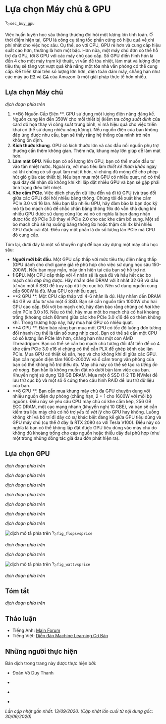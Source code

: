 <!-- ===================== Bắt đầu dịch Phần 1 ==================== -->
<!-- ========================================= REVISE BẮT ĐẦU =================================== -->

<!--
# Selecting Servers and GPUs
-->

# Lựa chọn Máy chủ & GPU
:label:`sec_buy_gpu`


<!--
Deep learning training generally requires large amounts of computation.
At present GPUs are the most cost-effective hardware accelerators for deep learning.
In particular, compared with CPUs, GPUs are cheaper and offer higher performance, often by over an order of magnitude.
Furthermore, a single server can support multiple GPUs, up to 8 for high end servers.
More typical numbers are up to 4 GPUs for an engineering workstation,
since heat, cooling and power requirements escalate quickly beyond what an office building can support.
For larger deployments cloud computing, such as Amazon's [P3](https://aws.amazon.com/ec2/instance-types/p3/) 
and [G4](https://aws.amazon.com/blogs/aws/in-the-works-ec2-instances-g4-with-nvidia-t4-gpus/) instances are a much more practical solution.
-->


Việc huấn luyện học sâu thông thường đòi hỏi một lượng lớn tính toán.
Ở thời điểm hiện tại, GPU là công cụ tăng tốc phần cứng có hiệu quả về chi phí nhất cho việc học sâu.
Cụ thể, so với CPU, GPU rẻ hơn và cung cấp hiệu suất cao hơn, thường là hơn một bậc.
Hơn nữa, một máy chủ đơn có thể hỗ trợ đa GPU, tới 8 GPU với các máy chủ cao cấp.
Số GPU điển hình hơn là đến 4 cho một máy trạm kỹ thuật,
vì vấn đề tỏa nhiệt, làm mát và lượng điện tiêu thụ sẽ tăng vọt  vượt quá khả năng một tòa nhà văn phòng có thể cung cấp.
Để triển khai trên số lượng lớn hơn, điện toán đám mây, chẳng hạn như các máy ảo [P3](https://aws.amazon.com/ec2/instance-types/p3/) và [G4](https://aws.amazon.com/blogs/aws/in-the-works-ec2-instances-g4-with-nvidia-t4-gpus/) của Amazon là một giải pháp thực tế hơn nhiều.


<!--
## Selecting Servers
-->

## Lựa chọn Máy chủ


<!--
There is typically no need to purchase high-end CPUs with many threads since much of the computation occurs on the GPUs.
That said, due to the Global Interpreter Lock (GIL) in Python single-thread performance of a CPU can matter in situations where we have 4-8 GPUs.
All things equal this suggests that CPUs with a smaller number of cores but a higher clock frequency might be a more economical choice.
E.g., when choosing between a 6-core 4 GHz and an 8-core 3.5 GHz CPU, the former is much preferable, even though its aggregate speed is less.
An important consideration is that GPUs use lots of power and thus dissipate lots of heat.
This requires very good cooling and a large enough chassis to use the GPUs.
Follow the guidelines below if possible:
-->

*dịch đoạn phía trên*


<!--
1. **Power Supply**. GPUs use significant amounts of power.
Budget with up to 350W per device (check for the *peak demand* of the graphics card rather than typical demand, 
since efficient code can use lots of energy).
If your power supply is not up to the demand you will find that your system becomes unstable.
1. **Chassis Size**. GPUs are large and the auxiliary power connectors often need extra space.
Also, large chassis are easier to cool.
1. **GPU Cooling**. If you have large numbers of GPUs you might want to invest in water cooling.
Also, aim for *reference designs* even if they have fewer fans, since they are thin enough to allow for air intake between the devices.
If you buy a multi-fan GPU it might be too thick to get enough air when installing multiple GPUs and you will run into thermal throttling.
1. **PCIe Slots**. Moving data to and from the GPU (and exchanging it between GPUs) requires lots of bandwidth.
We recommend PCIe 3.0 slots with 16 lanes. If you mount multiple GPUs, be sure to carefully read the motherboard description to ensure 
that 16x bandwidth is still available when multiple GPUs are used at the same time and that you are getting PCIe 3.0 as opposed to PCIe 2.0 for the additional slots.
Some motherboards downgrade to 8x or even 4x bandwidth with multiple GPUs installed.
This is partly due to the number of PCIe lanes that the CPU offers.
-->


1. **Bộ Nguồn Cấp Điện **. GPU sử dụng một lượng điện năng đáng kể.
Nguồn cung lên đến 350W cho mỗi thiết bị (kiểm tra *công suất đỉnh* của card đồ họa thay vì công suất trung bình,
vì mã hiệu quả cho việc triển khai có thể sử dụng nhiều năng lượng).
Nếu nguồn điện của bạn không đáp ứng được nhu cầu, bạn sẽ thấy rằng hệ thống của mình trở nên không ổn định.
1. **Kích thước khung**. GPU có kích thước lớn và các đầu nối nguồn phụ trợ thường cần thêm không gian.
Thêm nữa, khung máy lớn giúp dễ làm mát hơn.
1. **Làm mát GPU**. Nếu bạn có số lượng lớn GPU, bạn có thể muốn đầu tư vào tản nhiệt nước.
Ngoài ra, với mục tiêu làm *thiết kế tham khảo* ngay cả khi chúng có số quạt làm mát ít hơn, vì chúng đủ mỏng để cho phép hút gió giữa các thiết bị.
Nếu bạn mua một GPU có nhiều quạt, nó có thể quá dày để nhận đủ không khí khi lắp đặt nhiều GPU và bạn sẽ gặp phải tình trạng điều tiết nhiệt.
1. **Khe cắm PCIe**. Việc dịich chuyển dữ liệu đến và đi từ GPU (và trao đổi giữa các GPU) đòi hỏi nhiều băng thông.
Chúng tôi đề xuất khe cắm PCIe 3.0 với 16 làn. Nếu bạn lắp nhiều GPU, hãy đảm bảo là bạn đọc kỹ mô tả bo mạch chủ để chắc chắn 
băng thông 16x đó vẫn khả dụng khi nhiều GPU được sử dụng cùng lúc và nó có nghĩa là bạn đang nhận được tốc độ PCIe 3.0 thay vì PCIe 2.0 cho các khe cắm bổ sung.
Một số bo mạch chủ sẽ hạ xuống băng thông 8x hoặc thậm chí 4x khi nhiều GPU được cài đặt.
Điều này một phần là do số lượng làn PCIe mà CPU đó cung cấp.


<!--
In short, here are some recommendations for building a deep learning server:
-->

Tóm lại, dưới đây là một số khuyến nghị để bạn xây dựng một máy chủ học sâu:

<!--
* **Beginner**. Buy a low end GPU with low power consumption (cheap gaming GPUs suitable for deep learning use 150-200W).
If you are lucky your current computer will support it.
* **1 GPU**. A low-end CPU with 4 cores will be plenty sufficient and most motherboards suffice.
 Aim for at least 32 GB DRAM and invest into an SSD for local data access.
 A power supply with 600W should be sufficient. Buy a GPU with lots of fans.
* **2 GPUs**. A low-end CPU with 4-6 cores will suffice. Aim for 64 GB DRAM and invest into an SSD.
You will need in the order of 1000W for two high-end GPUs. In terms of mainboards, make sure that they have *two* PCIe 3.0 x16 slots.
If you can, get a mainboard that has two free spaces (60mm spacing) between the PCIe 3.0 x16 slots for extra air.
In this case, buy two GPUs with lots of fans.
* **4 GPUs**. Make sure that you buy a CPU with relatively fast single-thread speed (i.e., high clock frequency).
You will probably need a CPU with a larger number of PCIe lanes, such as an AMD Threadripper.
You will likely need relatively expensive mainboards to get 4 PCIe 3.0 x16 slots since they probably need a PLX to multiplex the PCIe lanes.
Buy GPUs with reference design that are narrow and let air in between the GPUs.
You need a 1600-2000W power supply and the outlet in your office might not support that.
This server will probably run *loud and hot*. You do not want it under your desk.
128 GB of DRAM is recommended. Get an SSD (1-2 TB NVMe) for local storage and a bunch of hard disks in RAID configuration to store your data.
* **8 GPUs**. You need to buy a dedicated multi-GPU server chassis with multiple redundant power supplies (e.g., 2+1 for 1600W per power supply).
This will require dual socket server CPUs, 256 GB ECC DRAM, a fast network card (10 GBE recommended),
and you will need to check whether the servers support the *physical form factor* of the GPUs.
Airflow and wiring placement differ significantly between consumer and server GPUs (e.g., RTX 2080 vs. Tesla V100).
This means that you might not be able to install the consumer GPU in a server due to insufficient clearance for the power cable 
or lack of a suitable wiring harness (as one of the coauthors painfully discovered).
-->


* **Người mới bắt đầu**. Một GPU cấp thấp với mức tiêu thụ điện năng thấp (GPU dành cho chơi game giá rẻ phù hợp cho việc sử dụng học sâu 150-200W).
Nếu bạn may mắn, máy tính hiện tại của bạn sẽ hỗ trợ nó.
* **1  GPU**. Một CPU cấp thấp với 4 nhân sẽ là quá đủ và hầu hết các bo mạch chủ đáp ứng được.
 Hãy nhắm đến DRAM với ít nhất 32 GB và đầu tư vào một ổ SSD để truy cập dữ liệu cục bộ.
 Nên sử dụng nguồn cung cấp 600W là đủ. Mua GPU có nhiều quạt.
* **2 GPU **. Một CPU cấp thấp với 4-6 nhân là đủ. Hãy nhắm đến DRAM 64 GB và đầu tư vào một ổ SSD.
Bạn sẽ cần nguồn tầm 1000W cho hai GPU cao cấp. Đối với bo mạch chủ, hãy đảm bảo rằng chúng có *hai* khe cắm PCIe 3.0 x16.
Nếu có thể, hãy mua một bo mạch chủ có hai khoảng trống (khoảng cách 60mm) giữa các khe PCIe 3.0 x16 để có thêm không khí.
Trong trường hợp này, hãy mua hai GPU có nhiều quạt.
* **4 GPU **. Đảm bảo rằng bạn mua một CPU có tốc độ luồng đơn tương đối nhanh (cụ thể là tần số xung nhịp cao).
Bạn có thể sẽ cần một CPU có số lượng làn PCIe lớn hơn, chẳng hạn như một con AMD Threadripper.
Bạn có thể sẽ cần bo mạch chủ tương đối đắt tiền để có 4 khe cắm PCIe 3.0 x16 vì chúng có thể cần PLX để ghép kênh các làn PCIe.
Mua GPU có thiết kế sẵn, hẹp và cho không khí đi giữa các GPU.
Bạn cần nguồn điện tầm 1600-2000W và ổ cắm trong văn phòng của bạn có thể không hỗ trợ điều đó.
Máy chủ này có thể sẽ tạo ra *tiếng ồn và nóng*. Bạn hẳn là không muốn đặt nó dưới bàn làm việc của bạn.
Khuyến nghị sử dụng 128 GB DRAM. Mua một ổ SSD (1-2 TB NVMe) để lưu trữ cục bộ và một số ổ cứng theo cấu hình RAID để lưu trữ dữ liệu của bạn.
* **8 GPU **. Bạn cần mua khung máy chủ đa GPU chuyên dụng với nhiều nguồn điện dự phòng (chẳng hạn, 2 + 1 cho 1600W với mỗi bộ nguồn).
Điều này sẽ yêu cầu CPU máy chủ có khe cắm kép, 256 GB ECC DRAM, một cạc mạng nhanh (khuyến nghị 10 GBE),
và bạn sẽ cần kiểm tra liệu máy chủ có hỗ trợ *yếu tố vật lý* cho GPU hay không.
Luồng không khí và bố trí đi dây có sự khác biệt đáng kể giữa GPU tiêu dùng và GPU máy chủ (cụ thể ở đây là RTX 2080 so với Tesla V100).
Điều này có nghĩa là bạn có thể không lắp đặt được GPU tiêu dùng vào máy chủ do không đủ khoảng trống cho cáp nguồn
hoặc thiếu dây đai phù hợp (như một trong những đồng tác giả đau đớn phát hiện ra).

<!-- ===================== Kết thúc dịch Phần 1 ===================== -->

<!-- ===================== Bắt đầu dịch Phần 2 ===================== -->

<!--
## Selecting GPUs
-->

## Lựa chọn GPU


<!--
At present, AMD and NVIDIA are the two main manufacturers of dedicated GPUs.
NVIDIA was the first to enter the deep learning field and provides better support for deep learning frameworks via CUDA.
Therefore, most buyers choose NVIDIA GPUs.
-->

*dịch đoạn phía trên*


<!--
NVIDIA provides two types of GPUs, targeting individual users (e.g., via the GTX and RTX series) and enterprise users (via its Tesla series).
The two types of GPUs provide comparable compute power.
However, the enterprise user GPUs generally use (passive) forced cooling, more memory, and ECC (error correcting) memory.
These GPUs are more suitable for data centers and usually cost ten times more than consumer GPUs.
-->

*dịch đoạn phía trên*


<!--
If you are a large company with 100+ servers you should consider the NVIDIA Tesla series or alternatively use GPU servers in the cloud.
For a lab or a small to medium company with 10+ servers the NVIDIA RTX series is likely most cost effective.
You can buy preconfigured servers with Supermicro or Asus chassis that hold 4-8 GPUs efficiently.
-->

*dịch đoạn phía trên*


<!--
GPU vendors typically release a new generation every 1-2 years,
such as the GTX 1000 (Pascal) series released in 2017 and the RTX 2000 (Turing) series released in 2019.
Each series offers several different models that provide different performance levels.
GPU performance is primarily a combination of the following three parameters:
-->

*dịch đoạn phía trên*


<!--
1. **Compute power**. Generally we look for 32-bit floating-point compute power.
16-bit floating point training (FP16) is also entering the mainstream.
If you are only interested in prediction, you can also use 8-bit integer.
The latest generation of Turing GPUs offers 4-bit acceleration.
Unfortunately at present the algorithms to train low-precision networks are not widespread yet.
1. **Memory size**. As your models become larger or the batches used during training grow bigger, you will need more GPU memory.
Check for HBM2 (High Bandwidth Memory) vs. GDDR6 (Graphics DDR) memory. HBM2 is faster but much more expensive.
1. **Memory bandwidth**. You can only get the most out of your compute power when you have sufficient memory bandwidth.
Look for wide memory buses if using GDDR6.
-->

*dịch đoạn phía trên*


<!--
For most users, it is enough to look at compute power.
Note that many GPUs offer different types of acceleration.
E.g., NVIDIA's TensorCores accelerate a subset of operators by 5x.
Ensure that your libraries support this. The GPU memory should be no less than 4 GB (8 GB is much better).
Try to avoid using the GPU also for displaying a GUI (use the built-in graphics instead).
If you cannot avoid it, add an extra 2 GB of RAM for safety.
-->

*dịch đoạn phía trên*


<!--
:numref:`fig_flopsvsprice` compares the 32-bit floating-point compute power and price of the various GTX 900, GTX 1000 and RTX 2000 series models.
The prices are the suggested prices found on Wikipedia.
-->

*dịch đoạn phía trên*

<!-- ===================== Kết thúc dịch Phần 2 ===================== -->

<!-- ===================== Bắt đầu dịch Phần 3 ===================== -->

<!--
![Floating-point compute power and price comparison.](../img/flopsvsprice.svg)
-->

![*dịch mô tả phía trên*](../img/flopsvsprice.svg)
:label:`fig_flopsvsprice`


<!--
We can see a number of things:
-->

*dịch đoạn phía trên*


<!--
1. Within each series, price and performance are roughly proportional.
Titan models command a significant premium for the benefit of larger amounts of GPU memory.
However, the newer models offer better cost effectiveness, as can be seen by comparing the 980 Ti and 1080 Ti.
The price does not appear to improve much for the RTX 2000 series.
However, this is due to the fact that they offer far superior low precision performance (FP16, INT8 and INT4).
2. The performance-to-cost ratio of the GTX 1000 series is about two times greater than the 900 series.
3. For the RTX 2000 series the price is an *affine* function of the price.
-->

*dịch đoạn phía trên*


<!--
![Floating-point compute power and energy consumption.](../img/wattvsprice.svg)
-->

![*dịch mô tả phía trên*](../img/wattvsprice.svg)
:label:`fig_wattvsprice`


<!--
:numref:`fig_wattvsprice` shows how energy consumption scales mostly linearly with the amount of computation.
Second, later generations are more efficient.
This seems to be contradicted by the graph corresponding to the RTX 2000 series.
However, this is a consequence of the TensorCores which draw disproportionately much energy.
-->

*dịch đoạn phía trên*


## Tóm tắt

<!--
* Watch out for power, PCIe bus lanes, CPU single thread speed and cooling when building a server.
* You should purchase the latest GPU generation if possible.
* Use the cloud for large deployments.
* High density servers may not be compatible with all GPUs.
Check the mechanical and cooling specifications before you buy.
* Use FP16 or lower precision for high efficiency.
-->

*dịch đoạn phía trên*


<!-- ===================== Kết thúc dịch Phần 3 ===================== -->
<!-- ========================================= REVISE KẾT THÚC ===================================-->


## Thảo luận
* Tiếng Anh: [Main Forum](https://discuss.d2l.ai/t/425)
* Tiếng Việt: [Diễn đàn Machine Learning Cơ Bản](https://forum.machinelearningcoban.com/c/d2l)


## Những người thực hiện
Bản dịch trong trang này được thực hiện bởi:
<!--
Tác giả của mỗi Pull Request điền tên mình và tên những người review mà bạn thấy
hữu ích vào từng phần tương ứng. Mỗi dòng một tên, bắt đầu bằng dấu `*`.

Tên đầy đủ của các reviewer có thể được tìm thấy tại https://github.com/aivivn/d2l-vn/blob/master/docs/contributors_info.md
-->

* Đoàn Võ Duy Thanh
<!-- Phần 1 -->
* 

<!-- Phần 2 -->
* 

<!-- Phần 3 -->
* 

*Lần cập nhật gần nhất: 13/09/2020. (Cập nhật lần cuối từ nội dung gốc: 30/06/2020)*
